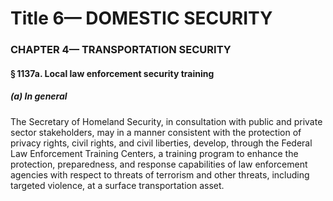 
# Title 6— DOMESTIC SECURITY
### CHAPTER 4— TRANSPORTATION SECURITY
#### § 1137a. Local law enforcement security training
##### (a) In general

The Secretary of Homeland Security, in consultation with public and private sector stakeholders, may in a manner consistent with the protection of privacy rights, civil rights, and civil liberties, develop, through the Federal Law Enforcement Training Centers, a training program to enhance the protection, preparedness, and response capabilities of law enforcement agencies with respect to threats of terrorism and other threats, including targeted violence, at a surface transportation asset.
